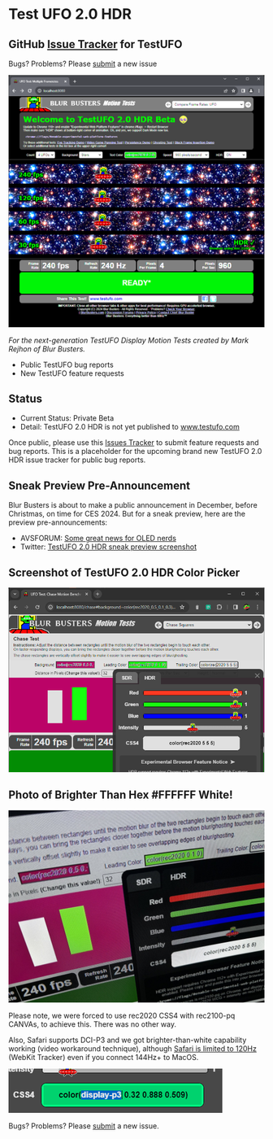 # Test UFO 2.0 HDR

## GitHub [Issue Tracker](https://github.com/blurbusters/testufo-public/issues) for TestUFO

Bugs? Problems? Please [submit](https://github.com/blurbusters/testufo-public/issues/new/choose) a new issue

![TestUFO 2.0 HDR](images/testufo-v2-hdr-screenshot.png)

*For the next-generation TestUFO Display Motion Tests created by Mark Rejhon of Blur Busters.*

- Public TestUFO bug reports
- New TestUFO feature requests

## Status

- Current Status: Private Beta
- Detail: TestUFO 2.0 HDR is not yet published to www.testufo.com

Once public, please use this [Issues Tracker](https://github.com/blurbusters/testufo-public/issues) to submit feature requests and bug reports. This is a placeholder for the upcoming brand new TestUFO 2.0 HDR issue tracker for public bug reports.  

## Sneak Preview Pre-Announcement

Blur Busters is about to make a public announcement in December, before Christmas, on time for CES 2024.  But for a sneak preview, here are the preview pre-announcements:

- AVSFORUM: [Some great news for OLED nerds](https://www.avsforum.com/threads/oled-tvs-technology-advancements-thread.681125/page-1058#post-62984052)
- Twitter: [TestUFO 2.0 HDR sneak preview screenshot](https://twitter.com/BlurBusters/status/1730056458899763605)

## Screenshot of TestUFO 2.0 HDR Color Picker

![TestUFO HDR 2.0 Screenshot](images/testufo-screenshot.png)

## Photo of Brighter Than Hex #FFFFFF White!

![TestUFO HDR 2.0 Photo with Brighter-Than-White](images/testufo-hdr-photo.jpg)

Please note, we were forced to use rec2020 CSS4 with rec2100-pq CANVAs, to achieve this. There was no other way.

Also, Safari supports DCI-P3 and we got brighter-than-white capability working (video workaround technique), although [Safari is limited to 120Hz](https://bugs.webkit.org/show_bug.cgi?id=173434) (WebKit Tracker) even if you connect 144Hz+ to MacOS.

![TestUFO HDR CSS4 editable](images/testufo-hdr-editable.gif)

Bugs? Problems? Please [submit](https://github.com/blurbusters/testufo-public/issues/new/choose) a new issue.

